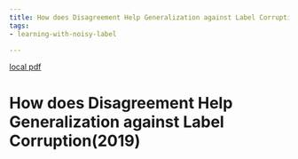 ```yaml
---
title: How does Disagreement Help Generalization against Label Corruption(2019)
tags:
- learning-with-noisy-label

---
```


[local pdf](../../../pdfs/2019-How%20does%20Disagreement%20Help%20Generalization%20against%20Label%20Corruption.pdf)

# How does Disagreement Help Generalization against Label Corruption(2019)
